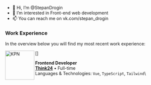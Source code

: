 - 👋 Hi, I’m @StepanDrogin
- 👀 I’m interested in Front-end web development
- 📫 You can reach me on vk.com/stepan_drogin

### Work Experience
In the overview below you will find my most recent work experience:

[<img align="left" height="94px" width="94px" alt="KPN" src="https://static.tildacdn.com/tild3034-3938-4430-a132-376365663164/logo_color.svg"/>]

**Frontend Developer** \
[**Think24**](https://study.think24.ru/) • Full-time \
Languages & Technologies: `Vue`, `TypeScript`, `Tailwind`\

<!---
StepanDrogin/StepanDrogin is a ✨ special ✨ repository because its `README.md` (this file) appears on your GitHub profile.
You can click the Preview link to take a look at your changes.
--->
